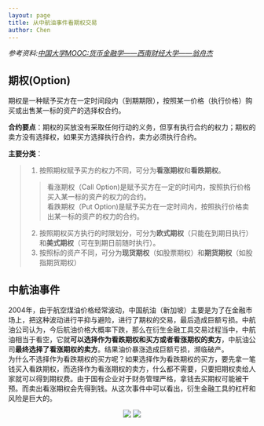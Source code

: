 ```yaml
---
layout: page
title: 从中航油事件看期权交易
author: Chen
---
```

*参考资料:[中国大学MOOC:货币金融学——西南财经大学——翁舟杰](https://www.icourse163.org/learn/SWUFE-1003017009?tid=1206805203#/learn/content?type=detail&id=1211654860&cid=1214477572&replay=true)*

## 期权(Option)

期权是一种赋予买方在一定时间段内（到期期限），按照某一价格（执行价格）购买或出售某一标的资产的选择权合约。

**合约要点**：期权的买放没有采取任何行动的义务，但享有执行合约的权力；期权的卖方没有选择权，如果买方选择执行合约，卖方必须执行合约。

**主要分类**：
> 1. 按照期权赋予买方的权力不同，可分为**看涨期权**和**看跌期权**。
>> 看涨期权（Call Option)是赋予买方在一定的时间内，按照执行价格买入某一标的资产的权力的合约。<br>
>> 看跌期权（Put Option)是赋予买方在一定时间内，按照执行价格卖出某一标的资产的权力的合约。
> 2. 按照期权买方执行的时限划分，可分为**欧式期权**（只能在到期日执行）和**美式期权**（可在到期日前随时执行）。
> 3. 按照标的资产不同，可分为**现货期权**（如股票期权）和**期货期权**（如股指期货期权）

## 中航油事件
2004年，由于航空煤油价格经常波动，中国航油（新加坡）主要是为了在金融市场上，把这种波动进行平抑与避险，进行了期权的交易，最后造成巨额亏损。中航油公司认为，今后航油价格大概率下跌，那么在衍生金融工具交易过程当中，中航油相当于看空，它就**可以选择作为看跌期权和买方或者看涨期权的卖方**，中航油公司**最终选择了看涨期权的卖方**。结果油价暴涨造成巨额亏损，濒临破产。<br>为什么不选择作为看跌期权的买方呢？如果选择作为看跌期权的买方，要先拿一笔钱买入看跌期权，而选择作为看涨期权的卖方，什么都不需要，只要把期权卖给人家就可以得到期权费。由于国有企业对于财务管理严格，拿钱去买期权可能被干预。而卖出看涨期权会先得到钱。从这次事件中可以看出，衍生金融工具的杠杆和风险是巨大的。<br>
<center>
  <img src="http://chenxiaolong2019.github.io/ed/document/image/期权1.PNG" style="zoom:100%"> 
  <img src="http://chenxiaolong2019.github.io/ed/document/image/期权2.PNG" style="zoom:100%"> 
</center>
